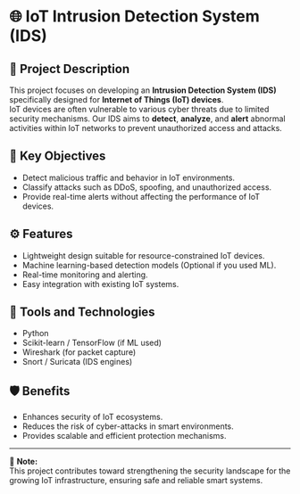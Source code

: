 # 🌐 IoT Intrusion Detection System (IDS)

## 📖 Project Description
This project focuses on developing an **Intrusion Detection System (IDS)** specifically designed for **Internet of Things (IoT) devices**.  
IoT devices are often vulnerable to various cyber threats due to limited security mechanisms. Our IDS aims to **detect**, **analyze**, and **alert** abnormal activities within IoT networks to prevent unauthorized access and attacks.

## 🎯 Key Objectives
- Detect malicious traffic and behavior in IoT environments.
- Classify attacks such as DDoS, spoofing, and unauthorized access.
- Provide real-time alerts without affecting the performance of IoT devices.

## ⚙️ Features
- Lightweight design suitable for resource-constrained IoT devices.
- Machine learning-based detection models (Optional if you used ML).
- Real-time monitoring and alerting.
- Easy integration with existing IoT systems.

## 🧪 Tools and Technologies
- Python
- Scikit-learn / TensorFlow (if ML used)
- Wireshark (for packet capture)
- Snort / Suricata (IDS engines)

## 🛡️ Benefits
- Enhances security of IoT ecosystems.
- Reduces the risk of cyber-attacks in smart environments.
- Provides scalable and efficient protection mechanisms.

---

📌 **Note:**  
This project contributes toward strengthening the security landscape for the growing IoT infrastructure, ensuring safe and reliable smart systems.
